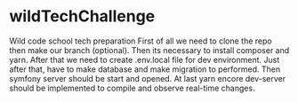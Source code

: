 # wildTechChallenge
Wild code school tech preparation
First of all we need to clone the repo then make our branch (optional).
Then its necessary to install composer and yarn.
After that we need to create .env.local file for dev environment.
Just after that, have to make database and make migration to performed.
Then symfony server should be start and opened.
At last yarn encore dev-server should be implemented to compile and observe real-time changes.
